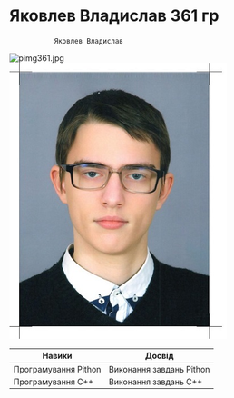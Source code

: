 # Яковлев Владислав 361 гр
               Яковлев Владислав
![pimg361.jpg](https://github.com/jon/coolproject/raw/master/image/image.png)               
![Screnshot](https://github.com/vladislav361/-361-/blob/main/pimg361.jpg)


| Навики                   | Досвід                      |
|--------------------------|-----------------------------|
| Програмування Pithon     | Виконання завдань Pithon    |
| Програмування С++        | Виконання завдань С++       |
 
